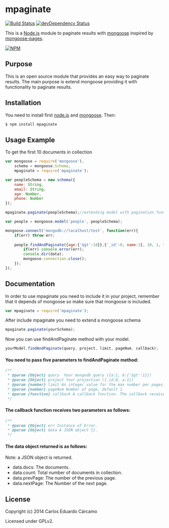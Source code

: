 mpaginate
=========
[![Build Status](https://travis-ci.org/carloscarcamo/mpaginate.svg?branch=master)](https://travis-ci.org/carloscarcamo/mpaginate)
[![devDependency Status](https://david-dm.org/carloscarcamo/mpaginate/dev-status.svg)](https://david-dm.org/carloscarcamo/mpaginate#info=devDependencies)

This is a [Node.js](http://nodejs.org) module to paginate results with [mongoose](https://github.com/learnboost/mongoose) inspired by [mongoose-pages](https://github.com/hacksparrow/mongoose-pages).

[![NPM](https://nodei.co/npm/mpaginate.png?compact=true)](https://nodei.co/npm/mpaginate/)

## Purpose ##

This is an open source module that provides an easy way to paginate results. The main purpose is extend mongoose providing it with functionality to paginate results.

## Installation ##
You need to install first [node.js](http://nodejs.org/) and [mongoose](https://github.com/learnboost/mongoose). Then:

```sh
$ npm install mpaginate
```

## Usage Example ##
To get the first 10 documents in collection

```javascript
var mongoose = require('mongoose'),
    schema = mongoose.Schema,
    mpaginate = require('mpaginate');

var peopleSchema = new schema({
    name: String,
    email: String,
    age: Number,
    phone: Number
});

mpaginate.paginate(peopleSchema);//extending model with pagination function

var people = mongoose.model('people', peopleSchema);

mongoose.connect('mongodb://localhost/test', function(err){
    if(err) throw err;
    
    people.findAndPaginate({age:{'$gt':18}},{'_id':0, name:1}, 10, 1, function(err, data){
        if(err) console.error(err);
        console.dir(data);
        mongoose.connection.close();
    });
});
```

## Documentation ##

In order to use mpaginate you need to include it in your project, remember that it depends of mongoose so make sure that mongoose is included.

```javascript
var mpaginate = require('mpaginate');
```

After include mpaginate you need to extend a mongoose schema

```javascript
mpaginate.paginate(yourSchema);
```

Now you can use findAndPaginate method with your model.

```javascript
yourModel.findAndPaginate(query, project, limit, pageNum, callback);
```

#### You need to pass five parameters to findAndPaginate method:
```javascript
/** 
 * @param {Object} query  Your mongodb query ({a:1, b:{'$gt':1}})
 * @param {Object} project Your projection ({_id:0, a:1})
 * @param {number} limit An integer value for the max number per pages, default 0
 * @param {number} pageNum Number of page, default 1
 * @param {function} callback A callback function. The callback receives two parameters, err and data.
 */
```
#### The callback function receives two parameters as follows:
```javascript
/** 
 * @param {Object} err Instance of Error.
 * @param {Object} data A JSON object {}.
 */
``` 
#### The data object returned is as follows:
Note: a JSON object is returned.
* data.docs: The documents.
* data.count: Total number of documents in collection.
* data.prevPage: The number of the previous page.
* data.nextPage: The Number of the next page.


## License ##

Copyright (c) 2014 Carlos Eduardo Cárcamo

Licensed under GPLv2.
